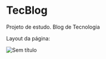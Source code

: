 # TecBlog
Projeto de estudo. Blog de Tecnologia

Layout da página:

![Sem título](https://user-images.githubusercontent.com/54687122/65066698-438bd680-d95b-11e9-82ff-78d0fe6a514f.png)
